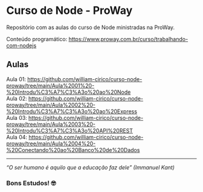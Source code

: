 # Curso de Node - ProWay
Repositório com as aulas do curso de Node ministradas na ProWay.

Conteúdo programático: https://www.proway.com.br/curso/trabalhando-com-nodejs

## Aulas
Aula 01: https://github.com/william-cirico/curso-node-proway/tree/main/Aula%2001%20-%20Introdu%C3%A7%C3%A3o%20ao%20Node  
Aula 02: https://github.com/william-cirico/curso-node-proway/tree/main/Aula%2002%20-%20Introdu%C3%A7%C3%A3o%20ao%20Express  
Aula 03: https://github.com/william-cirico/curso-node-proway/tree/main/Aula%2003%20-%20Introdu%C3%A7%C3%A3o%20API%20REST  
Aula 04: https://github.com/william-cirico/curso-node-proway/tree/main/Aula%2004%20-%20Conectando%20ao%20Banco%20de%20Dados  
<hr />

*“O ser humano é aquilo que a educação faz dele” (Immanuel Kant)*

### Bons Estudos! 🤓
